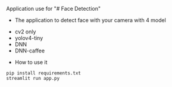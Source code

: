 Application use for "# Face Detection" 
- The application to detect face with your camera with 4 model 
+ cv2 only
+ yolov4-tiny
+ DNN
+ DNN-caffee

* How to use it 
```shell
pip install requirements.txt 
streamlit run app.py
```

